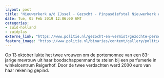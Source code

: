 ```yaml
---
layout: post
title: "Nieuwerkerk a/d IJssel - Gezocht - Pinpasdiefstal Nieuwerkerk a/d IJssel"
date: Tue, 05 Feb 2019 12:06:00 GMT
categories: 
- zuid-holland 
- zuidplas 
externe_link: "https://www.politie.nl/gezocht-en-vermist/gezochte-personen/2019/februari/dh/tw-05-02/06-zakkenrollers-nieuwerkerk.html"
feature_image: "https://www.politie.nl/binaries/content/gallery/politie/gezocht/verdachten/2019/februari/06-dh/tw-05-02/190205_team_zakkenrollers-nieuwerkerk-1.jpg"
---
```


Op 13 oktober lukte het twee vrouwen om de portemonnee van een 83-jarige mevrouw uit haar boodschappenmand te stelen bij een parfumerie in winkelcentrum Reigerhof. Door de twee verdachten werd 2000 euro van haar rekening gepind.

